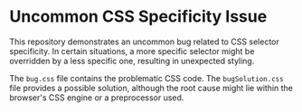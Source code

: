 # Uncommon CSS Specificity Issue

This repository demonstrates an uncommon bug related to CSS selector specificity. In certain situations, a more specific selector might be overridden by a less specific one, resulting in unexpected styling.

The `bug.css` file contains the problematic CSS code.  The `bugSolution.css` file provides a possible solution, although the root cause might lie within the browser's CSS engine or a preprocessor used.